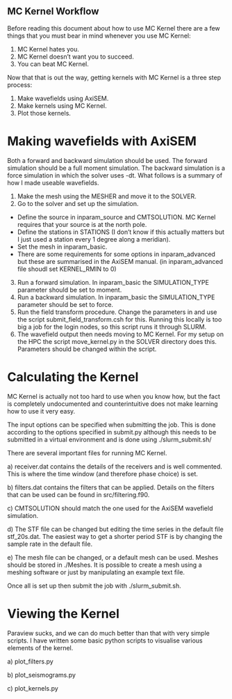 ## MC Kernel Workflow
Before reading this document about how to use MC Kernel there are a few things that you must
bear in mind whenever you use MC Kernel:
1. MC Kernel hates you.
2. MC Kernel doesn’t want you to succeed.
3. You can beat MC Kernel.

Now that that is out the way, getting kernels with MC Kernel is a three step process:
1. Make wavefields using AxiSEM.
2. Make kernels using MC Kernel.
3. Plot those kernels.

# Making wavefields with AxiSEM
Both a forward and backward simulation should be used. The forward simulation should be a full
moment simulation. The backward simulation is a force simulation in which the solver uses -dt.
What follows is a summary of how I made useable wavefields.
1. Make the mesh using the MESHER and move it to the SOLVER.
2. Go to the solver and set up the simulation.
 - Define the source in inparam_source and CMTSOLUTION. MC Kernel requires that
your source is at the north pole.
 - Define the stations in STATIONS (I don’t know if this actually matters but I just used a
station every 1 degree along a meridian).
 - Set the mesh in inparam_basic.
 - There are some requirements for some options in inparam_advanced but these are
summarised in the AxiSEM manual. (in inparam_advanced file shoudl set KERNEL_RMIN to 0)

3. Run a forward simulation. In inparam_basic the SIMULATION_TYPE parameter should be set
to moment.
4. Run a backward simulation. In inparam_basic the SIMULATION_TYPE parameter should be
set to force.
5. Run the field transform procedure. Change the parameters in and use the script
submit_field_transform.csh for this. Running this locally is too big a job for the login nodes,
so this script runs it through SLURM.
6. The wavefield output then needs moving to MC Kernel. For my setup on the HPC the script
move_kernel.py in the SOLVER directory does this. Parameters should be changed within the
script.

# Calculating the Kernel
MC Kernel is actually not too hard to use when you know how, but the fact is completely
undocumented and counterintuitive does not make learning how to use it very easy.

The input options can be specified when submitting the job. This is done according to the options
specified in submit.py although this needs to be submitted in a virtual environment and is done
using ./slurm_submit.sh/

There are several important files for running MC Kernel.

a) receiver.dat contains the details of the receivers and is well commented. This is where the
time window (and therefore phase choice) is set.

b) filters.dat contains the filters that can be applied. Details on the filters that can be used can
be found in src/filtering.f90.

c) CMTSOLUTION should match the one used for the AxiSEM wavefield simulation.

d) The STF file can be changed but editing the time series in the default file stf_20s.dat. The
easiest way to get a shorter period STF is by changing the sample rate in the default file.

e) The mesh file can be changed, or a default mesh can be used. Meshes should be stored in
./Meshes. It is possible to create a mesh using a meshing software or just by manipulating an
example text file.

Once all is set up then submit the job with ./slurm_submit.sh.

# Viewing the Kernel
Paraview sucks, and we can do much better than that with very simple scripts. I have written some
basic python scripts to visualise various elements of the kernel.

a) plot_filters.py

b) plot_seismograms.py

c) plot_kernels.py
